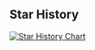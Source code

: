 ## Star History

[![Star History Chart](https://api.star-history.com/svg?repos=RealPeha/This-Repo-Has-0-Stars&type=Date)](https://star-history.com/#RealPeha/This-Repo-Has-0-Stars&Date)

